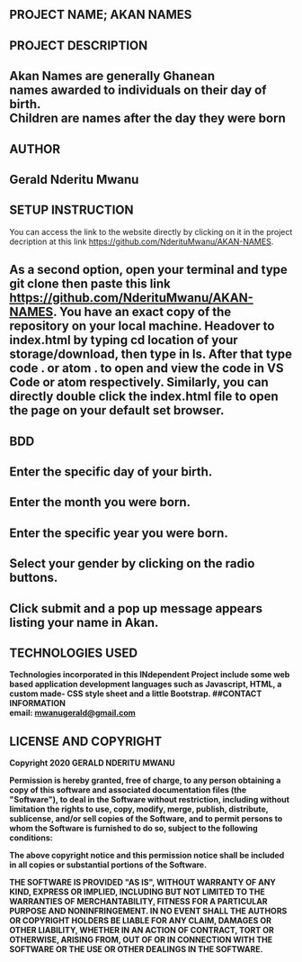 PROJECT NAME; AKAN NAMES
----
## PROJECT DESCRIPTION
Akan Names are generally Ghanean<br>
names awarded to individuals on their day of birth.<br>
Children are names after the day they were born
----
## AUTHOR
Gerald Nderitu Mwanu
----
## SETUP INSTRUCTION<br>
You can access the link to the website directly by clicking on it in the project decription at this link https://github.com/NderituMwanu/AKAN-NAMES.

As a second option, open your terminal and type git clone then paste this link https://github.com/NderituMwanu/AKAN-NAMES. 
You have an exact copy of the repository on your local machine. Headover to index.html by typing cd <b>location of your storage/download<b>, then type in ls. After that type code . or atom . to open and view the code in VS Code or atom respectively. Similarly, you can directly double click the index.html file to open the page on your default set browser.<br>
----
## BDD
Enter the specific day of your birth.
----
Enter the month you were born.
----
Enter the specific year you were born.
----
Select your gender by clicking on the radio buttons.
----
Click submit and a pop up message appears listing your name in Akan. 
----
## TECHNOLOGIES USED
Technologies incorporated in this INdependent Project include some web based application development languages such as Javascript, HTML, a custom made- CSS style sheet and a little Bootstrap.
##CONTACT INFORMATION<br>
email: mwanugerald@gmail.com

## LICENSE AND COPYRIGHT
Copyright 2020 GERALD NDERITU MWANU

Permission is hereby granted, free of charge, to any person obtaining a copy of this software and associated documentation files (the "Software"), to deal in the Software without restriction, including without limitation the rights to use, copy, modify, merge, publish, distribute, sublicense, and/or sell copies of the Software, and to permit persons to whom the Software is furnished to do so, subject to the following conditions:

The above copyright notice and this permission notice shall be included in all copies or substantial portions of the Software.

THE SOFTWARE IS PROVIDED "AS IS", WITHOUT WARRANTY OF ANY KIND, EXPRESS OR IMPLIED, INCLUDING BUT NOT LIMITED TO THE WARRANTIES OF MERCHANTABILITY, FITNESS FOR A PARTICULAR PURPOSE AND NONINFRINGEMENT. IN NO EVENT SHALL THE AUTHORS OR COPYRIGHT HOLDERS BE LIABLE FOR ANY CLAIM, DAMAGES OR OTHER LIABILITY, WHETHER IN AN ACTION OF CONTRACT, TORT OR OTHERWISE, ARISING FROM, OUT OF OR IN CONNECTION WITH THE SOFTWARE OR THE USE OR OTHER DEALINGS IN THE SOFTWARE.



